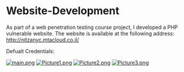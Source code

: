 # Website-Development
As part of a web penetration testing course project, I developed a PHP vulnerable website. 
The website is available at the following address: http://nitzanyc.mtacloud.co.il/

Defualt Credentials: 

[![main.png](https://i.postimg.cc/HxR8xjxc/main.png)](https://postimg.cc/FdbHCr0N)
[![Picture1.png](https://i.postimg.cc/jdstft7L/Picture1.png)](https://postimg.cc/jCkp0Vvb)
[![Picture2.png](https://i.postimg.cc/brfYWnrT/Picture2.png)](https://postimg.cc/mzVGFtQz)
[![Picture3.png](https://i.postimg.cc/288N6GsW/Picture3.png)](https://postimg.cc/4nMS26N4)

